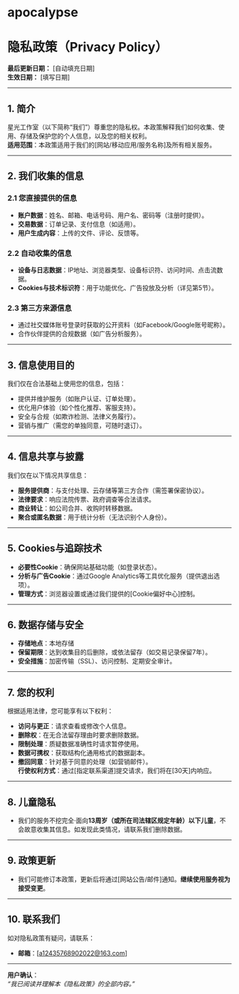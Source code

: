 # apocalypse


# **隐私政策（Privacy Policy）**  
**最后更新日期：** [自动填充日期]  
**生效日期：** [填写日期]  

---

## **1. 简介**  
星光工作室（以下简称“我们”）尊重您的隐私权。本政策解释我们如何收集、使用、存储及保护您的个人信息，以及您的相关权利。  
**适用范围**：本政策适用于我们的[网站/移动应用/服务名称]及所有相关服务。  

---

## **2. 我们收集的信息**  

### **2.1 您直接提供的信息**  
- **账户数据**：姓名、邮箱、电话号码、用户名、密码等（注册时提供）。  
- **交易数据**：订单记录、支付信息（如适用）。  
- **用户生成内容**：上传的文件、评论、反馈等。  

### **2.2 自动收集的信息**  
- **设备与日志数据**：IP地址、浏览器类型、设备标识符、访问时间、点击流数据。  
- **Cookies与技术标识符**：用于功能优化、广告投放及分析（详见第5节）。  

### **2.3 第三方来源信息**  
- 通过社交媒体账号登录时获取的公开资料（如Facebook/Google账号昵称）。  
- 合作伙伴提供的合规数据（如广告分析服务）。  

---

## **3. 信息使用目的**  
我们仅在合法基础上使用您的信息，包括：  
- 提供并维护服务（如账户认证、订单处理）。  
- 优化用户体验（如个性化推荐、客服支持）。  
- 安全与合规（如欺诈检测、法律义务履行）。  
- 营销与推广（需您的单独同意，可随时退订）。  

---

## **4. 信息共享与披露**  
我们仅在以下情况共享信息：  
- **服务提供商**：与支付处理、云存储等第三方合作（需签署保密协议）。  
- **法律要求**：响应法院传票、政府调查等合法请求。  
- **商业转让**：如公司合并、收购时转移数据。  
- **聚合或匿名数据**：用于统计分析（无法识别个人身份）。  

---

## **5. Cookies与追踪技术**  
- **必要性Cookie**：确保网站基础功能（如登录状态）。  
- **分析与广告Cookie**：通过Google Analytics等工具优化服务（提供退出选项）。  
- **管理方式**：浏览器设置或通过我们提供的[Cookie偏好中心]控制。  

---

## **6. 数据存储与安全**  
- **存储地点**：本地存储 
- **保留期限**：达到收集目的后删除，或依法留存（如交易记录保留7年）。  
- **安全措施**：加密传输（SSL）、访问控制、定期安全审计。  

---

## **7. 您的权利**  
根据适用法律，您可能享有以下权利：  
- **访问与更正**：请求查看或修改个人信息。  
- **删除权**：在无合法留存理由时要求删除数据。  
- **限制处理**：质疑数据准确性时请求暂停使用。  
- **数据可携权**：获取结构化通用格式的数据副本。  
- **撤回同意**：针对基于同意的处理（如营销邮件）。  
**行使权利方式**：通过[指定联系渠道]提交请求，我们将在[30天]内响应。  

---

## **8. 儿童隐私**  
- 我们的服务不挖完全·面向**13周岁（或所在司法辖区规定年龄）以下儿童**，不会故意收集其信息。如发现此类情况，请联系我们删除数据。  

---

## **9. 政策更新**  
- 我们可能修订本政策，更新后将通过[网站公告/邮件]通知。**继续使用服务视为接受变更**。  

---

## **10. 联系我们**  
如对隐私政策有疑问，请联系：  
- **邮箱**：[a12435768902022@163.com]      

---

**用户确认**：  
*“我已阅读并理解本《隐私政策》的全部内容。”*
